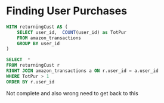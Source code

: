 # Finding User Purchases

```SQL
WITH returningCust AS (
    SELECT user_id,  COUNT(user_id) as TotPur
    FROM amazon_transactions
    GROUP BY user_id 
)

SELECT  *
FROM returningCust r
RIGHT JOIN amazon_transactions a ON r.user_id = a.user_id
WHERE TotPur > 1 
ORDER BY r.user_id 

```

Not complete and also wrong need to get back to this
